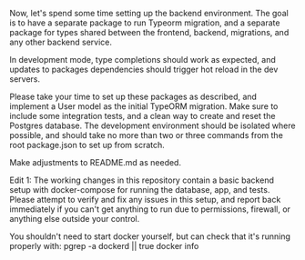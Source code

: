Now, let's spend some time setting up the backend environment. The goal is to have a separate package to run Typeorm migration, and a separate package for types shared between the frontend, backend, migrations, and any other backend service.

In development mode, type completions should work as expected, and updates to packages dependencies should trigger hot reload in the dev servers.

Please take your time to set up these packages as described, and implement a User model as the initial TypeORM migration. Make sure to include some integration tests, and a clean way to create and reset the Postgres database. The development environment should be isolated where possible, and should take no more than two or three commands from the root package.json to set up from scratch.

Make adjustments to README.md as needed.

Edit 1:
The working changes in this repository contain a basic backend setup with docker-compose for running the database, app, and tests. Please attempt to verify and fix any issues in this setup, and report back immediately if you can't get anything to run due to permissions, firewall, or anything else outside your control.

You shouldn't need to start docker yourself, but can check that it's running properly with:
pgrep -a dockerd || true
docker info
